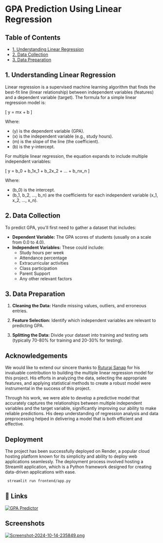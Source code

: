
# GPA Prediction Using Linear Regression

## Table of Contents
- [1. Understanding Linear Regression](#1-understanding-linear-regression)
- [2. Data Collection](#2-data-collection)
- [3. Data Preparation](#3-data-preparation)

## 1. Understanding Linear Regression

Linear regression is a supervised machine learning algorithm that finds the best-fit line (linear relationship) between independent variables (features) and a dependent variable (target). The formula for a simple linear regression model is:

\[
y = mx + b
\]

Where:
- \(y\) is the dependent variable (GPA).
- \(x\) is the independent variable (e.g., study hours).
- \(m\) is the slope of the line (the coefficient).
- \(b\) is the y-intercept.

For multiple linear regression, the equation expands to include multiple independent variables:

\[
y = b_0 + b_1x_1 + b_2x_2 + ... + b_nx_n
\]

Where:
- \(b_0\) is the intercept.
- \(b_1, b_2, ..., b_n\) are the coefficients for each independent variable \(x_1, x_2, ..., x_n\).

## 2. Data Collection

To predict GPA, you'll first need to gather a dataset that includes:

- **Dependent Variable:** The GPA scores of students (usually on a scale from 0.0 to 4.0).
- **Independent Variables:** These could include:
  - Study hours per week
  - Attendance percentage
  - Extracurricular activities
  - Class participation
  - Parent Support
  - Any other relevant factors

## 3. Data Preparation

1. **Cleaning the Data:** Handle missing values, outliers, and erroneous entries.
2. **Feature Selection:** Identify which independent variables are relevant to predicting GPA.

3. **Splitting the Data:** Divide your dataset into training and testing sets (typically 70-80% for training and 20-30% for testing).




## Acknowledgements

We would like to extend our sincere thanks to [Ruturaj Sanap](https://github.com/Ruturaj1007) for his invaluable contribution to building the multiple linear regression model for this project. His efforts in analyzing the data, selecting the appropriate features, and applying statistical methods to create a robust model were instrumental in the success of this project.

Through his work, we were able to develop a predictive model that accurately captures the relationships between multiple independent variables and the target variable, significantly improving our ability to make reliable predictions. His deep understanding of regression analysis and data preprocessing helped in delivering a model that is both efficient and effective.

## Deployment

The project has been successfully deployed on Render, a popular cloud hosting platform known for its simplicity and ability to deploy web applications seamlessly. The deployment process involved hosting a Streamlit application, which is a Python framework designed for creating data-driven applications with ease.

```bash
 streamlit run frontend/app.py
```


## 🔗 Links
[![GPA Predictor](https://img.shields.io/badge/GPA_Predictor-000?style=for-the-badge&logo=github&logoColor=white)](https://gpa-ltaw.onrender.com/)


## Screenshots

[![Screenshot-2024-10-14-235849.png](https://i.postimg.cc/QCN5LJP9/Screenshot-2024-10-14-235849.png)](https://postimg.cc/gX5r88Gm)


